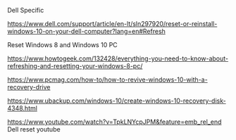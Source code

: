 

Dell Specific

https://www.dell.com/support/article/en-lt/sln297920/reset-or-reinstall-windows-10-on-your-dell-computer?lang=en#Refresh

Reset Windows 8 and Windows 10 PC

https://www.howtogeek.com/132428/everything-you-need-to-know-about-refreshing-and-resetting-your-windows-8-pc/

https://www.pcmag.com/how-to/how-to-revive-windows-10-with-a-recovery-drive

https://www.ubackup.com/windows-10/create-windows-10-recovery-disk-4348.html


https://www.youtube.com/watch?v=TpkLNYcpJPM&feature=emb_rel_end Dell reset youtube
